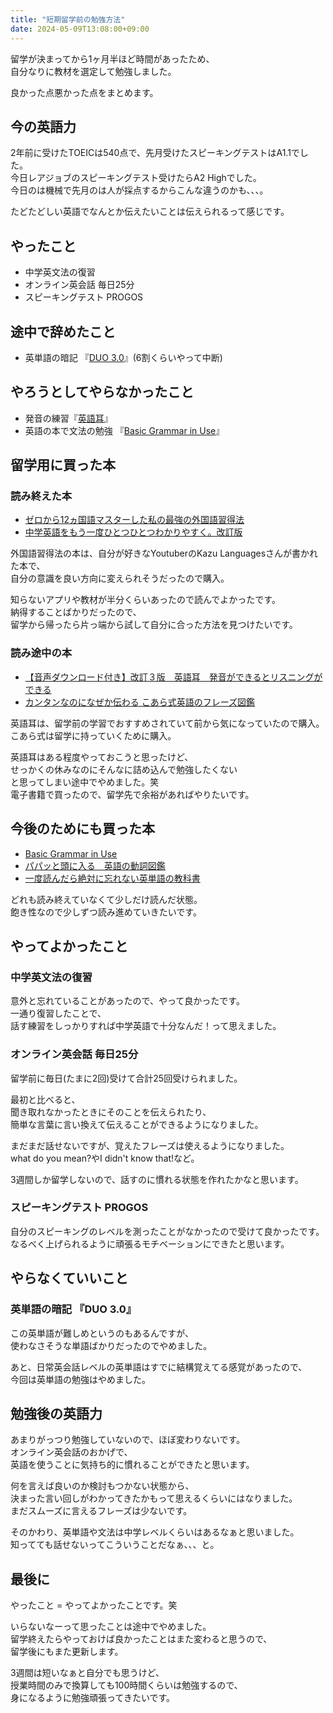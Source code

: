 ```yaml
---
title: "短期留学前の勉強方法"
date: 2024-05-09T13:08:00+09:00
---
```



留学が決まってから1ヶ月半ほど時間があったため、  
自分なりに教材を選定して勉強しました。

良かった点悪かった点をまとめます。

## 今の英語力

2年前に受けたTOEICは540点で、先月受けたスピーキングテストはA1.1でした。  
今日レアジョブのスピーキングテスト受けたらA2 Highでした。  
今日のは機械で先月のは人が採点するからこんな違うのかも、、、。

たどたどしい英語でなんとか伝えたいことは伝えられるって感じです。

## やったこと

- 中学英文法の復習
- オンライン英会話 毎日25分
- スピーキングテスト PROGOS

## 途中で辞めたこと

- 英単語の暗記 『[DUO 3.0](https://amzn.asia/d/0HViB8n)』(6割くらいやって中断)


## やろうとしてやらなかったこと

- 発音の練習『[英語耳](https://amzn.asia/d/dUvBv1X)』
- 英語の本で文法の勉強 『[Basic Grammar in Use](https://amzn.asia/d/9bzAx5T)』


## 留学用に買った本
### 読み終えた本

- [ゼロから12ヵ国語マスターした私の最強の外国語習得法](https://amzn.asia/d/g0bP6pv)
- [中学英語をもう一度ひとつひとつわかりやすく。改訂版](https://amzn.asia/d/5MDYnPV)

外国語習得法の本は、自分が好きなYoutuberのKazu Languagesさんが書かれた本で、  
自分の意識を良い方向に変えられそうだったので購入。

知らないアプリや教材が半分くらいあったので読んでよかったです。  
納得することばかりだったので、  
留学から帰ったら片っ端から試して自分に合った方法を見つけたいです。

### 読み途中の本

- [【音声ダウンロード付き】改訂３版　英語耳　発音ができるとリスニングができる](https://amzn.asia/d/dUvBv1X)
- [カンタンなのになぜか伝わる こあら式英語のフレーズ図鑑](https://amzn.asia/d/cgrvIyK)

英語耳は、留学前の学習でおすすめされていて前から気になっていたので購入。  
こあら式は留学に持っていくために購入。  

英語耳はある程度やっておこうと思ったけど、  
せっかくの休みなのにそんなに詰め込んで勉強したくない  
と思ってしまい途中でやめました。笑  
電子書籍で買ったので、留学先で余裕があればやりたいです。


## 今後のためにも買った本

- [Basic Grammar in Use](https://amzn.asia/d/9bzAx5T)
- [パパッと頭に入る　英語の動詞図鑑](https://amzn.asia/d/eDEzk3r)
- [一度読んだら絶対に忘れない英単語の教科書](https://amzn.asia/d/4SP3NE1)

どれも読み終えていなくて少しだけ読んだ状態。  
飽き性なので少しずつ読み進めていきたいです。


## やってよかったこと

### 中学英文法の復習

意外と忘れていることがあったので、やって良かったです。  
一通り復習したことで、  
話す練習をしっかりすれば中学英語で十分なんだ！って思えました。


### オンライン英会話 毎日25分

留学前に毎日(たまに2回)受けて合計25回受けられました。

最初と比べると、  
聞き取れなかったときにそのことを伝えられたり、  
簡単な言葉に言い換えて伝えることができるようになりました。

まだまだ話せないですが、覚えたフレーズは使えるようになりました。  
what do you mean?やI didn't know that!など。

3週間しか留学しないので、話すのに慣れる状態を作れたかなと思います。

### スピーキングテスト PROGOS

自分のスピーキングのレベルを測ったことがなかったので受けて良かったです。  
なるべく上げられるように頑張るモチベーションにできたと思います。

## やらなくていいこと

### 英単語の暗記 『DUO 3.0』

この英単語が難しめというのもあるんですが、  
使わなさそうな単語ばかりだったのでやめました。  

あと、日常英会話レベルの英単語はすでに結構覚えてる感覚があったので、  
今回は英単語の勉強はやめました。

## 勉強後の英語力

あまりがっつり勉強していないので、ほぼ変わりないです。  
オンライン英会話のおかげで、  
英語を使うことに気持ち的に慣れることができたと思います。

何を言えば良いのか検討もつかない状態から、  
決まった言い回しがわかってきたかもって思えるくらいにはなりました。  
まだスムーズに言えるフレーズは少ないです。

そのかわり、英単語や文法は中学レベルくらいはあるなぁと思いました。  
知ってても話せないってこういうことだなぁ、、、と。


## 最後に

やったこと = やってよかったことです。笑

いらないなーって思ったことは途中でやめました。  
留学終えたらやっておけば良かったことはまた変わると思うので、  
留学後にもまた更新します。


3週間は短いなぁと自分でも思うけど、  
授業時間のみで換算しても100時間くらいは勉強するので、  
身になるように勉強頑張ってきたいです。